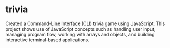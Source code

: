 # trivia
Created a Command-Line Interface (CLI) trivia game using JavaScript. This project shows use of JavaScript concepts such as handling user input, managing program flow, working with arrays and objects, and building interactive terminal-based applications.
